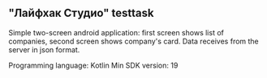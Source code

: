 ## **"Лайфхак Студио" testtask**

Simple two-screen android application: first screen shows list of companies, second screen shows company's card.
Data receives from the server in json format.

Programming language: Kotlin
Min SDK version: 19
